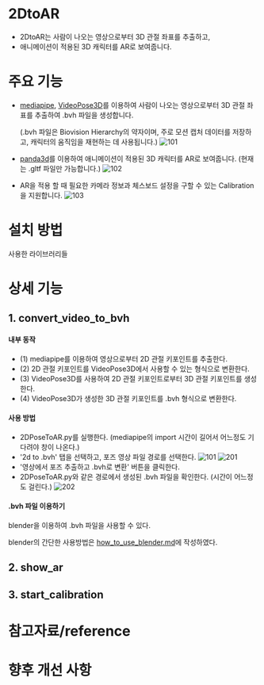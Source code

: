 # 2DtoAR
- 2DtoAR는 사람이 나오는 영상으로부터 3D 관절 좌표를 추출하고,
- 애니메이션이 적용된 3D 캐릭터를 AR로 보여줍니다.

# 주요 기능
- [mediapipe](https://ai.google.dev/edge/mediapipe/solutions/guide?hl=ko), [VideoPose3D](https://github.com/facebookresearch/VideoPose3D)를 이용하여 사람이 나오는 영상으로부터 3D 관절 좌표를 추출하여 .bvh 파일을 생성합니다.

  (.bvh 파일은 Biovision Hierarchy의 약자이며, 주로 모션 캡처 데이터를 저장하고, 캐릭터의 움직임을 재현하는 데 사용됩니다.)
![101](https://github.com/user-attachments/assets/e4fd8576-31ce-4a81-a800-1b3bed66c663)


- [panda3d](https://www.panda3d.org/)를 이용하여 애니메이션이 적용된 3D 캐릭터를 AR로 보여줍니다. (현재는 .gltf 파일만 가능합니다.)
![102](https://github.com/user-attachments/assets/e3f42eae-114d-402e-93c1-43380d808224)


- AR을 적용 할 때 필요한 카메라 정보과 체스보드 설정을 구할 수 있는 Calibration을 지원합니다.
![103](https://github.com/user-attachments/assets/f9091b34-de30-4932-83a7-2d56994701da)


# 설치 방법

사용한 라이브러리들

# 상세 기능
## 1. convert_video_to_bvh
#### 내부 동작
- (1) mediapipe를 이용하여 영상으로부터 2D 관절 키포인트를 추출한다.
- (2) 2D 관절 키포인트를 VideoPose3D에서 사용할 수 있는 형식으로 변환한다.
- (3) VideoPose3D를 사용하여 2D 관절 키포인트로부터 3D 관절 키포인트를 생성한다.
- (4) VideoPose3D가 생성한 3D 관절 키포인트를 .bvh 형식으로 변환한다.
 
#### 사용 방법
- 2DPoseToAR.py를 실행한다. (mediapipe의 import 시간이 길어서 어느정도 기다려야 창이 나온다.)
- '2d to .bvh' 탭을 선택하고, 포즈 영상 파일 경로를 선택한다.
![101](https://github.com/user-attachments/assets/bef0e53f-8a17-41a5-842f-6497b2e90a27)
![201](https://github.com/user-attachments/assets/63dde318-299a-4ef0-b2bc-2be13c00f01f)
- '영상에서 포즈 추출하고 .bvh로 변환' 버튼을 클릭한다.
- 2DPoseToAR.py와 같은 경로에서 생성된 .bvh 파일을 확인한다. (시간이 어느정도 걸린다.)
![202](https://github.com/user-attachments/assets/702d8aa0-ed3a-4a29-b096-2f216d4eeaaf)

#### .bvh 파일 이용하기
blender을 이용하여 .bvh 파일을 사용할 수 있다.

blender의 간단한 사용방법은 [how_to_use_blender.md](https://github.com/momokaP/2DPoseToAR/blob/main/how_to_use_blender.md)에 작성하였다.

## 2. show_ar


## 3. start_calibration

# 참고자료/reference

# 향후 개선 사항
